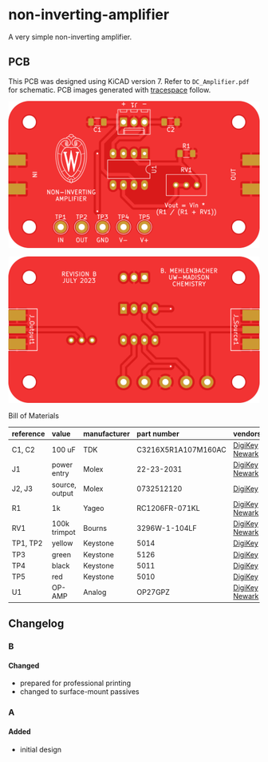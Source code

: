 # non-inverting-amplifier

A very simple non-inverting amplifier.

## PCB

This PCB was designed using KiCAD version 7.
Refer to `DC_Amplifier.pdf` for schematic.
PCB images generated with [tracespace](https://github.com/tracespace/tracespace) follow.

![top](./top.png "PCB top view")

![bottom](./bottom.png "PCB bottom view")

Bill of Materials

| reference      | value          | manufacturer | part number          | vendors |
| :------------- | :------------- | :----------- | :------------------- | :------ |
| C1, C2         | 100 uF         | TDK          | C3216X5R1A107M160AC  | [DigiKey](https://www.digikey.com/en/products/detail/tdk-corporation/C3216X5R1A107M160AC/2444048) [Newark](https://www.newark.com/tdk/c3216x5r1a107m160ac/ceramic-capacitor-100uf-10v-x5r/dp/04X3294?st=c3216x5r1a107m160ac) |
| J1             | power entry    | Molex        | 22-23-2031           | [DigiKey](https://www.digikey.com/en/products/detail/molex/0022232031/26669?s=N4IgTCBcDa5gtGAzIgDEgjCAugXyA) [Newark](https://www.newark.com/molex/22-23-2031/connector-header-3pos-1row-2-54mm/dp/30C0862?ost=0022232031) |
| J2, J3         | source, output | Molex        | 0732512120           | [DigiKey](https://www.digikey.com/en/products/detail/molex/0732512120/1465158?s=N4IgTCBcDaIAQAYDsBmMBWAjGbCQF0BfIA) |
| R1             | 1k             | Yageo        | RC1206FR-071KL       | [DigiKey](https://www.digikey.com/en/products/detail/yageo/RC1206FR-071KL/728387?s=N4IgTCBcDaIAQCUDCBGMAGAbAMQQWnQHYUBpAGRAF0BfIA) [Newark](https://www.newark.com/yageo-phycomp/rc1206fr-071kl/thick-film-resistor-1kohm-250mw/dp/98K7619?st=rc1206fr-071kl) |
| RV1            | 100k trimpot   | Bourns       | 3296W-1-104LF        | [DigiKey](https://www.digikey.com/en/products/detail/bourns-inc/3296W-1-104LF/1088046?s=N4IgjCBcoLQBxVAYygMwIYBsDOBTANCAPZQDa4YCAugL42EBMZIAzAwJwBsA6jGHwAYALABkAYiFpA) [Newark](https://www.newark.com/bourns/3296w-1-104lf/trimmer-potentiometer-100kohm/dp/62J1426?st=3296w-1-104lf) |
| TP1, TP2       | yellow         | Keystone     | 5014                 | [DigiKey](https://www.digikey.com/en/products/detail/keystone-electronics/5014/255336) |
| TP3            | green          | Keystone     | 5126                 | [DigiKey](https://www.digikey.com/en/products/detail/keystone-electronics/5126/2170329) |
| TP4            | black          | Keystone     | 5011                 | [DigiKey](https://www.digikey.com/en/products/detail/keystone-electronics/5011/255333) |
| TP5            | red            | Keystone     | 5010                 | [DigiKey](https://www.digikey.com/en/products/detail/keystone-electronics/5010/255332) |
| U1             | OP-AMP         | Analog       | OP27GPZ              | [DigiKey](https://www.digikey.com/en/products/detail/analog-devices-inc/OP27GPZ/820340?s=N4IgTCBcDaIPYAcwHYDmCBeIC6BfIA) [Newark](https://www.newark.com/analog-devices/op27gpz/operational-amplifier-single-8/dp/34X1906?ost=op27gpz) |

## Changelog

### B

#### Changed
- prepared for professional printing
- changed to surface-mount passives

### A

#### Added
- initial design
